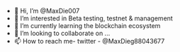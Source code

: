 - 👋 Hi, I’m @MaxDie007
- 👀 I’m interested in Beta testing, testnet & management
- 🌱 I’m currently learning the blockchain ecosystem
- 💞️ I’m looking to collaborate on ...
- 📫 How to reach me- twitter - @MaxDieg88043677

<!---
MaxDie007/MaxDie007 is a ✨ special ✨ repository because its `README.md` (this file) appears on your GitHub profile.
You can click the Preview link to take a look at your changes.
--->
